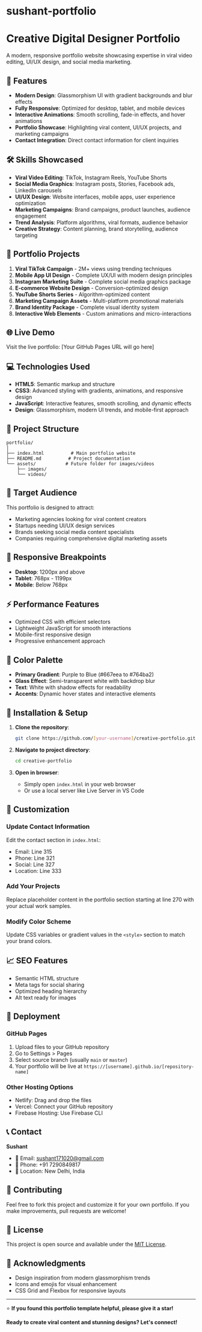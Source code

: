 # sushant-portfolio
# Creative Digital Designer Portfolio

A modern, responsive portfolio website showcasing expertise in viral video editing, UI/UX design, and social media marketing.

## 🎨 Features

- **Modern Design**: Glassmorphism UI with gradient backgrounds and blur effects
- **Fully Responsive**: Optimized for desktop, tablet, and mobile devices
- **Interactive Animations**: Smooth scrolling, fade-in effects, and hover animations
- **Portfolio Showcase**: Highlighting viral content, UI/UX projects, and marketing campaigns
- **Contact Integration**: Direct contact information for client inquiries

## 🛠️ Skills Showcased

- **Viral Video Editing**: TikTok, Instagram Reels, YouTube Shorts
- **Social Media Graphics**: Instagram posts, Stories, Facebook ads, LinkedIn carousels
- **UI/UX Design**: Website interfaces, mobile apps, user experience optimization
- **Marketing Campaigns**: Brand campaigns, product launches, audience engagement
- **Trend Analysis**: Platform algorithms, viral formats, audience behavior
- **Creative Strategy**: Content planning, brand storytelling, audience targeting

## 🚀 Portfolio Projects

1. **Viral TikTok Campaign** - 2M+ views using trending techniques
2. **Mobile App UI Design** - Complete UX/UI with modern design principles
3. **Instagram Marketing Suite** - Complete social media graphics package
4. **E-commerce Website Design** - Conversion-optimized design
5. **YouTube Shorts Series** - Algorithm-optimized content
6. **Marketing Campaign Assets** - Multi-platform promotional materials
7. **Brand Identity Package** - Complete visual identity system
8. **Interactive Web Elements** - Custom animations and micro-interactions

## 🌐 Live Demo

Visit the live portfolio: [Your GitHub Pages URL will go here]

## 💻 Technologies Used

- **HTML5**: Semantic markup and structure
- **CSS3**: Advanced styling with gradients, animations, and responsive design
- **JavaScript**: Interactive features, smooth scrolling, and dynamic effects
- **Design**: Glassmorphism, modern UI trends, and mobile-first approach

## 📁 Project Structure

```
portfolio/
│
├── index.html          # Main portfolio website
├── README.md          # Project documentation
└── assets/           # Future folder for images/videos
    ├── images/
    └── videos/
```

## 🎯 Target Audience

This portfolio is designed to attract:
- Marketing agencies looking for viral content creators
- Startups needing UI/UX design services
- Brands seeking social media content specialists
- Companies requiring comprehensive digital marketing assets

## 📱 Responsive Breakpoints

- **Desktop**: 1200px and above
- **Tablet**: 768px - 1199px
- **Mobile**: Below 768px

## ⚡ Performance Features

- Optimized CSS with efficient selectors
- Lightweight JavaScript for smooth interactions
- Mobile-first responsive design
- Progressive enhancement approach

## 🎨 Color Palette

- **Primary Gradient**: Purple to Blue (#667eea to #764ba2)
- **Glass Effect**: Semi-transparent white with backdrop blur
- **Text**: White with shadow effects for readability
- **Accents**: Dynamic hover states and interactive elements

## 🔧 Installation & Setup

1. **Clone the repository**:
   ```bash
   git clone https://github.com/[your-username]/creative-portfolio.git
   ```

2. **Navigate to project directory**:
   ```bash
   cd creative-portfolio
   ```

3. **Open in browser**:
   - Simply open `index.html` in your web browser
   - Or use a local server like Live Server in VS Code

## 🌟 Customization

### Update Contact Information
Edit the contact section in `index.html`:
- Email: Line 315
- Phone: Line 321
- Social: Line 327
- Location: Line 333

### Add Your Projects
Replace placeholder content in the portfolio section starting at line 270 with your actual work samples.

### Modify Color Scheme
Update CSS variables or gradient values in the `<style>` section to match your brand colors.

## 📈 SEO Features

- Semantic HTML structure
- Meta tags for social sharing
- Optimized heading hierarchy
- Alt text ready for images

## 🚀 Deployment

### GitHub Pages
1. Upload files to your GitHub repository
2. Go to Settings > Pages
3. Select source branch (usually `main` or `master`)
4. Your portfolio will be live at `https://[username].github.io/[repository-name]`

### Other Hosting Options
- Netlify: Drag and drop the files
- Vercel: Connect your GitHub repository
- Firebase Hosting: Use Firebase CLI

## 📞 Contact

**Sushant**
- 📧 Email: sushant171020@gmail.com
- 📱 Phone: +91 7290849817
- 📍 Location: New Delhi, India

## 🤝 Contributing

Feel free to fork this project and customize it for your own portfolio. If you make improvements, pull requests are welcome!

## 📄 License

This project is open source and available under the [MIT License](LICENSE).

## 🙏 Acknowledgments

- Design inspiration from modern glassmorphism trends
- Icons and emojis for visual enhancement
- CSS Grid and Flexbox for responsive layouts

---

⭐ **If you found this portfolio template helpful, please give it a star!**

**Ready to create viral content and stunning designs? Let's connect!**
